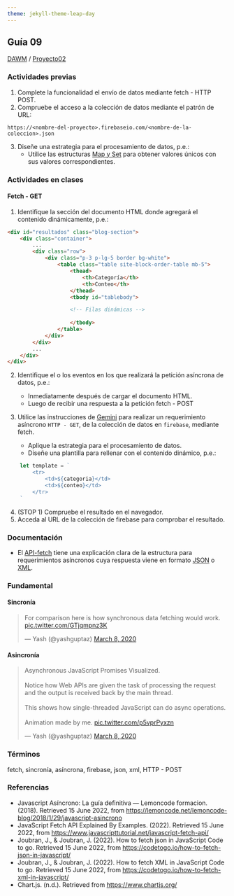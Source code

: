 ```yaml
---
theme: jekyll-theme-leap-day
---
```


## Guía 09

[DAWM](/DAWM/) / [Proyecto02](/DAWM/proyectos/2024/proyecto02)

### Actividades previas

1. Complete la funcionalidad el envío de datos mediante fetch - HTTP POST.
2. Compruebe el acceso a la colección de datos mediante el patrón de URL:

```
https://<nombre-del-proyecto>.firebaseio.com/<nombre-de-la-coleccion>.json
```

3. Diseñe una estrategia para el procesamiento de datos, p.e.:
	+ Utilice las estructuras [Map y Set](https://javascript.info/map-set) para obtener valores únicos con sus valores correspondientes.

### Actividades en clases

#### Fetch - GET

1. Identifique la sección del documento HTML donde agregará el contenido dinámicamente, p.e.:

```html
<div id="resultados" class="blog-section">
	<div class="container">
		...
		<div class="row">
			<div class="p-3 p-lg-5 border bg-white">
				<table class="table site-block-order-table mb-5">
					<thead>
						<th>Categoría</th>
						<th>Conteo</th>
					</thead>
					<tbody id="tablebody">

					<!-- Filas dinámicas -->
					
					</tbody>
				</table>
			</div>
		</div>
		...
	</div>
</div>
```

2. Identifique el o los eventos en los que realizará la petición asíncrona de datos, p.e.:

	+ Inmediatamente después de cargar el documento HTML.
	+ Luego de recibir una respuesta a la petición fetch - POST

3. Utilice las instrucciones de [Gemini](gemini/guia09-gemini01.pdf) para realizar un requerimiento asíncrono `HTTP - GET`, de la colección de datos en `firebase`, mediante fetch.
	
	+ Aplique la estrategia para el procesamiento de datos.
	+ Diseñe una plantilla para rellenar con el contenido dinámico, p.e.:

```javascript
	let template = `
		<tr>
			<td>${categoria}</td>
			<td>${conteo}</td>
		</tr>
	`
```
4. (STOP 1) Compruebe el resultado en el navegador.
5. Acceda al URL de la colección de firebase para comprobar el resultado.

### Documentación

* El [API-fetch](https://www.javascripttutorial.net/web-apis/javascript-fetch-api/) tiene una explicación clara de la estructura para requerimientos asíncronos cuya respuesta viene en formato [JSON](https://codetogo.io/how-to-fetch-json-in-javascript/) o [XML](https://codetogo.io/how-to-fetch-xml-in-javascript/).

### Fundamental

#### Sincronía

<blockquote class="twitter-tweet"><p lang="en" dir="ltr">For comparison here is how synchronous data fetching would work. <a href="https://t.co/GTjqmpnz3K">pic.twitter.com/GTjqmpnz3K</a></p>&mdash; Yash (@yashguptaz) <a href="https://twitter.com/yashguptaz/status/1236594518054469632?ref_src=twsrc%5Etfw">March 8, 2020</a></blockquote> <script async src="https://platform.twitter.com/widgets.js" charset="utf-8"></script>

#### Asincronía

<blockquote class="twitter-tweet"><p lang="en" dir="ltr">Asynchronous JavaScript Promises Visualized.<br><br>Notice how Web APIs are given the task of processing the request and the output is received back by the main thread.<br><br>This shows how single-threaded JavaScript can do async operations.<br><br>Animation made by me. <a href="https://t.co/p5vprPyxzn">pic.twitter.com/p5vprPyxzn</a></p>&mdash; Yash (@yashguptaz) <a href="https://twitter.com/yashguptaz/status/1236586576722812928?ref_src=twsrc%5Etfw">March 8, 2020</a></blockquote> <script async src="https://platform.twitter.com/widgets.js" charset="utf-8"></script>

### Términos

fetch, sincronía, asíncrona, firebase, json, xml, HTTP - POST

### Referencias

* Javascript Asíncrono: La guía definitiva — Lemoncode formacion. (2018). Retrieved 15 June 2022, from https://lemoncode.net/lemoncode-blog/2018/1/29/javascript-asincrono
* JavaScript Fetch API Explained By Examples. (2022). Retrieved 15 June 2022, from https://www.javascripttutorial.net/javascript-fetch-api/
* Joubran, J., & Joubran, J. (2022). How to fetch json in JavaScript Code to go. Retrieved 15 June 2022, from https://codetogo.io/how-to-fetch-json-in-javascript/
* Joubran, J., & Joubran, J. (2022). How to fetch XML in JavaScript Code to go. Retrieved 15 June 2022, from https://codetogo.io/how-to-fetch-xml-in-javascript/
* Chart.js. (n.d.). Retrieved from https://www.chartjs.org/